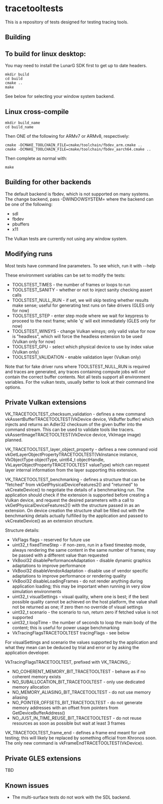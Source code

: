 tracetooltests
==============

This is a repository of tests designed for testing tracing tools.

Building
--------

To build for linux desktop:
--------------------------

You may need to install the LunarG SDK first to get up to date headers.

```
mkdir build
cd build
cmake ..
make
```

See below for selecting your window system backend.

Linux cross-compile
-------------------

```
mkdir build_name
cd build_name
```

Then ONE of the following for ARMv7 or ARMv8, respectively:
```
cmake -DCMAKE_TOOLCHAIN_FILE=cmake/toolchain/fbdev_arm.cmake ..
cmake -DCMAKE_TOOLCHAIN_FILE=cmake/toolchain/fbdev_aarch64.cmake ..
```

Then complete as normal with:
```
make
```

Building for other backends
---------------------------

The default backend is fbdev, which is not supported on many systems.
The change backend, pass -DWINDOWSYSTEM=<name of backend> where the
backend can be one of the following:

* sdl
* fbdev
* pbuffers
* x11

The Vulkan tests are currently not using any window system.

Modifying runs
--------------

Most tests have command line parameters. To see which, run it with --help

These environment variables can be set to modify the tests:

* TOOLSTEST_TIMES    - the number of frames or loops to run
* TOOLSTEST_SANITY   - whether or not to inject sanity checking assert calls
* TOOLSTEST_NULL_RUN - if set, we will skip testing whether results make sense;
  useful for generating test runs on fake drivers (GLES only for now)
* TOOLSTEST_STEP     - enter step mode where we wait for keypress to proceed to
  the next frame; while 'q' will exit immediately (GLES only for now)
* TOOLSTEST_WINSYS   - change Vulkan winsys; only valid value for now is "headless",
  which will force the headless extension to be used (Vulkan only for now)
* TOOLSTEST_GPU      - select which physical device to use by index value (Vulkan only)
* TOOLSTEST_VALIDATION - enable validation layer (Vulkan only)

Note that for fake driver runs where TOOLSTEST_NULL_RUN is required and traces are
generated, any traces containing compute jobs will _not_ contain the correct buffer
contents. Not all tests support all environment variables. For the vulkan tests,
usually better to look at their command line options.

Private Vulkan extensions
-------------------------

VK_TRACETOOLTEST_checksum_validation - defines a new command
vkAssertBufferTRACETOOLTEST(VkDevice device, VkBuffer buffer) which injects and
returns an Adler32 checksum of the given buffer into the command stream. This can
be used to validate tools like tracers.
vkAssertImageTRACETOOLTEST(VkDevice device, VkImage image) planned.

VK_TRACETOOLTEST_layer_object_property - defines a new command void
vkGetLayerObjectPropertyTRACETOOLTEST(VkInstance instance, VkObjectType objectType,
uint64_t objectHandle, VkLayerObjectPropertyTRACETOOLTEST valueType) which can request
layer internal information from the layer supporting this extension.

VK_TRACETOOLTEST_benchmarking - defines a structure that can be "fetched" from
vkGetPhysicalDeviceFeatures2() and "returned" to vkCreateDevice() to negotiate the details of
a benchmarking run. The application should check if the extension is supported before
creating a Vulkan device, and request the desired parameters with a call to
vkGetPhysicalDeviceFeatures2() with the structure passed in as an extension. On device
creation the structure shall be filled out with the benchmarking details actually
fulfilled by the application and passed to vkCreateDevice() as an extension structure.

Structure details:
* VkFlags flags - reserved for future use
* uint32_t fixedTimeStep - if non-zero, run in a fixed timestep mode, always rendering the
  same content in the same number of frames; may be passed with a different value than
  requested
* VkBool32 disablePerformanceAdaptation - disable dynamic graphics adaptations to improve
  performance
* VkBool32 disableVendorAdaptation - disable use of vendor specific adaptations to improve
  performance or rendering quality
* VkBool32 disableLoadingFrames - do not render anything during application loading; this
  may be important when running in very slow simulation environments
* uint32_t visualSettings - visual quality, where one is best; if the best possible
  quality cannot be achieved on the host platform, the value shall not be returned as one;
  if zero then no override of visual settings
* uint32_t scenario - the scenario to run, return zero if fetched value is not supported
* uint32_t loopTime - the number of seconds to loop the main body of the content; this is
  useful for power usage benchmarking
* VkTracingFlagsTRACETOOLTEST tracingFlags - see below

For visualSettings and scenario the values supported by the application and what they mean
can be deduced by trial and error or by asking the application developer.

VkTracingFlagsTRACETOOLTEST, prefixed with VK_TRACING_:
* NO_COHERENT_MEMORY_BIT_TRACETOOLTEST - behave as if no coherent memory exists
* NO_SUBALLOCATION_BIT_TRACETOOLTEST - only use dedicated memory allocation
* NO_MEMORY_ALIASING_BIT_TRACETOOLTEST - do not use memory aliasing
* NO_POINTER_OFFSETS_BIT_TRACETOOLTEST - do not generate memory addresses with an offset from
  pointers from GetDeviceBufferAddress()
* NO_JUST_IN_TIME_REUSE_BIT_TRACETOOLTEST - do not reuse resources as soon as possible but wait
  at least 3 frames

VK_TRACETOOLTEST_frame_end - defines a frame end meant for unit testing; this will likely be
replaced by something official from Khronos soon. The only new command is
vkFrameEndTRACETOOLTEST(VkDevice).

Private GLES extensions
-----------------------

TBD

Known issues
------------

* The multi-surface tests do not work with the SDL backend.
